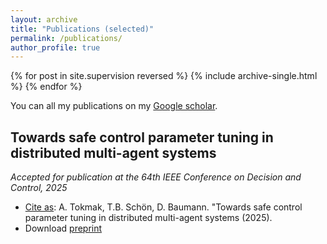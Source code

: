 ```yaml
---
layout: archive
title: "Publications (selected)"
permalink: /publications/
author_profile: true
---
```


{% for post in site.supervision reversed %}
  {% include archive-single.html %}
{% endfor %}


You  can all my publications on my [Google scholar](https://scholar.google.com/citations?user=ekTgPqIAAAAJ&hl=en).

## Towards safe control parameter tuning in distributed multi-agent systems
*Accepted for publication at the 64th IEEE Conference on Decision and Control, 2025*
- [Cite as](https://scholar.googleusercontent.com/scholar.bib?q=info:7jd2lnaLt88J:scholar.google.com/&output=citation&scisdr=CgIeaaBcEOSM7hXBgZo:AAZF9b8AAAAAaNbHmZrs58NsjG7r0OoVtJ7TO2I&scisig=AAZF9b8AAAAAaNbHmU_lwE__sbrHTAB33_Fv5TU&scisf=4&ct=citation&cd=-1&hl=en): A. Tokmak, T.B. Schön, D. Baumann. "Towards safe control parameter tuning in distributed multi-agent systems (2025).
- Download [preprint](https://arxiv.org/pdf/2508.13608)

